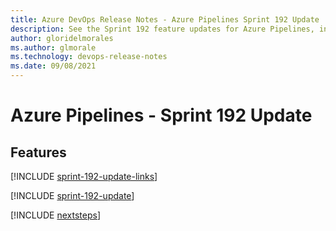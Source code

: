 ```yaml
---
title: Azure DevOps Release Notes - Azure Pipelines Sprint 192 Update
description: See the Sprint 192 feature updates for Azure Pipelines, including next steps.
author: gloridelmorales
ms.author: glmorale
ms.technology: devops-release-notes
ms.date: 09/08/2021
---
```


# Azure Pipelines - Sprint 192 Update

## Features

[!INCLUDE [sprint-192-update-links](../includes/pipelines/sprint-192-update-links.md)]

[!INCLUDE [sprint-192-update](../includes/pipelines/sprint-192-update.md)]

[!INCLUDE [nextsteps](../includes/nextsteps.md)]